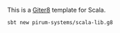 This is a [Giter8][g8] template for Scala.

```
sbt new pirum-systems/scala-lib.g8
```

[g8]: http://www.foundweekends.org/giter8/